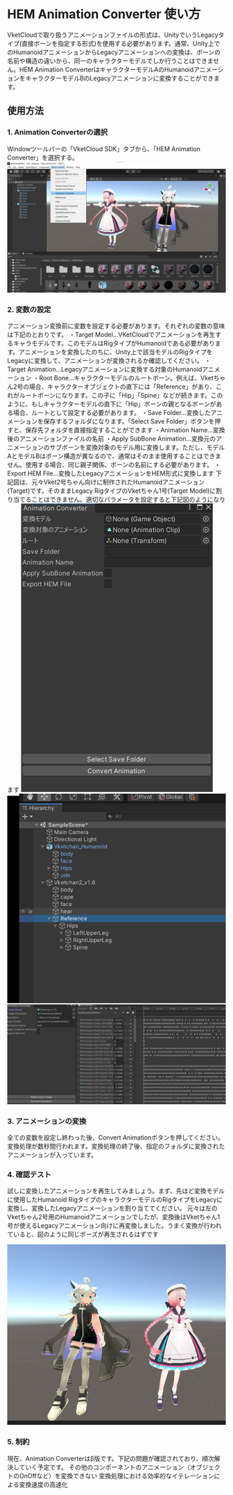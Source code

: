 # HEM Animation Converter 使い方
VketCloudで取り扱うアニメーションファイルの形式は、UnityでいうLegacyタイプ(直接ボーンを指定する形式)を使用する必要があります。通常、Unity上でのHumanoidアニメーションからLegacyアニメーションへの変換は、ボーンの名前や構造の違いから、同一のキャラクターモデルでしか行うことはできません。HEM Animation ConverterはキャラクターモデルAのHumanoidアニメーションをキャラクターモデルBのLegacyアニメーションに変換することができます。

## 使用方法
### 1. Animation Converterの選択
Windowツールバーの「VketCloud SDK」タブから、「HEM Animation Converter」を選択する。
![altツールバー説明](images/1.png)

### 2. 変数の設定
アニメーション変換前に変数を設定する必要があります。それぞれの変数の意味は下記のとおりです。
・Target Model…VKetCloudでアニメーションを再生するキャラモデルです。このモデルはRigタイプがHumanoidである必要があります。アニメーションを変換したのちに、Unity上で該当モデルのRigタイプをLegacyに変換して、アニメーションが変換されるか確認してください。
・Target Animation…Legacyアニメーションに変換する対象のHumanoidアニメーション
・Root Bone…キャラクターモデルのルートボーン。例えば、Vketちゃん2号の場合、キャラクターオブジェクトの直下には「Reference」があり、これがルートボーンになります。この子に「Hip」「Spine」などが続きます。このように、もしキャラクターモデルの直下に「Hip」ボーンの親となるボーンがある場合、ルートとして設定する必要があります。
・Save Folder…変換したアニメーションを保存するフォルダになります。「Select Save Folder」ボタンを押すと、保存先フォルダを直接指定することができます
・Animation Name…変換後のアニメーションファイルの名前
・Apply SubBone Animation…変換元のアニメーションのサブボーンを変換対象のモデル用に変換します。ただし、モデルAとモデルBはボーン構造が異なるので、通常はそのまま使用することはできません。使用する場合、同じ親子関係、ボーンの名前にする必要があります。
・Export HEM File…変換したLegacyアニメーションをHEM形式に変換します
下記図は、元々Vket2号ちゃん向けに制作されたHumanoidアニメーション(Target)です。そのままLegacy RigタイプのVketちゃん1号(Target Model)に割り当てることはできません。適切なパラメータを設定すると下記図のようになります
![alt変数設定](images/2.png)
![altRootボーン](images/3.png)
![alt設定済み変数](images/4.png)

### 3. アニメーションの変換
全ての変数を設定し終わった後、Convert Animationボタンを押してください。
変換処理が数秒間行われます。変換処理の終了後、指定のフォルダに変換されたアニメーションが入っています。

### 4. 確認テスト
試しに変換したアニメーションを再生してみましょう。まず、先ほど変換モデルに使用したHumanoid RigタイプのキャラクターモデルのRigタイプをLegacyに変換し、変換したLegacyアニメーションを割り当ててください。
元々は左のVketちゃん2号用のHumanoidアニメーションでしたが、変換後はVketちゃん1号が使えるLegacyアニメーション向けに再変換しました。うまく変換が行われていると、図のように同じポーズが再生されるはずです

![alt動作確認](images/5.png)

### 5. 制約
現在、Animation Converterはβ版です。下記の問題が確認されており、順次解決していく予定です。
その他のコンポーネントのアニメーション（オブジェクトのOnOffなど）を変換できない
変換処理における効率的なイテレーションによる変換速度の高速化
